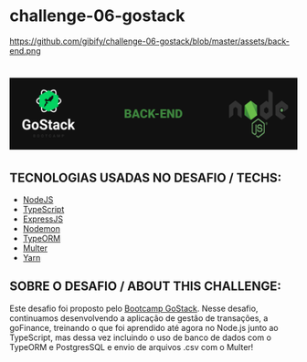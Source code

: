 # challenge-06-gostack
https://github.com/gibify/challenge-06-gostack/blob/master/assets/back-end.png
<h1 align="center">
<img src="https://github.com/gibify/challenge-06-gostack/blob/master/assets/back-end.png" />
</h1>

## TECNOLOGIAS USADAS NO DESAFIO / TECHS:
 * [NodeJS](https://nodejs.org/en/docs/)
 * [TypeScript](https://www.typescriptlang.org/)
 * [ExpressJS](https://expressjs.com/)
 * [Nodemon](https://nodemon.io/)
 * [TypeORM](https://github.com/typeorm/typeorm)
 * [Multer](https://www.npmjs.com/package/multer)
 * [Yarn](https://yarnpkg.com/)
 
## SOBRE O DESAFIO / ABOUT THIS CHALLENGE:
Este desafio foi proposto pelo [Bootcamp GoStack](https://rocketseat.com.br/gostack).
Nesse desafio, continuamos desenvolvendo a aplicação de gestão de transações, a goFinance, treinando o que foi aprendido até agora no Node.js junto ao TypeScript, mas dessa vez incluindo o uso de banco de dados com o TypeORM e PostgresSQL e envio de arquivos .csv com o Multer!
